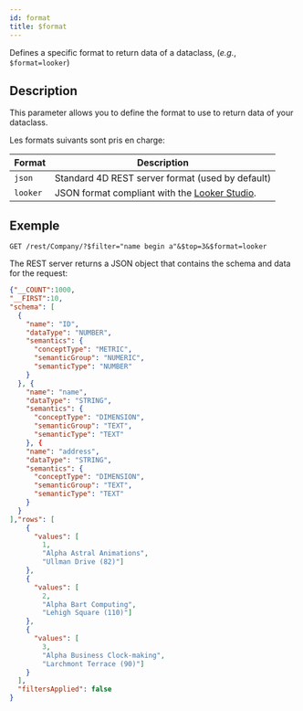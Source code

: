 ```yaml
---
id: format
title: $format
---
```


Defines a specific format to return data of a dataclass, (_e.g._, `$format=looker`)

## Description

This parameter allows you to define the format to use to return data of your dataclass.

Les formats suivants sont pris en charge:

| Format   | Description                                                                       |
| -------- | --------------------------------------------------------------------------------- |
| `json`   | Standard 4D REST server format (used by default)               |
| `looker` | JSON format compliant with the [Looker Studio](https://lookerstudio.google.com/). |

## Exemple

`GET /rest/Company/?$filter="name begin a"&$top=3&$format=looker`

The REST server returns a JSON object that contains the schema and data for the request:

```json
{"__COUNT":1000,
"__FIRST":10,
"schema": [
  {
    "name": "ID",
    "dataType": "NUMBER",
    "semantics": {
      "conceptType": "METRIC",
      "semanticGroup": "NUMERIC",
      "semanticType": "NUMBER"
    }
  }, {
    "name": "name",
    "dataType": "STRING",
    "semantics": {
      "conceptType": "DIMENSION",
      "semanticGroup": "TEXT",
      "semanticType": "TEXT"
    }, {
    "name": "address",
    "dataType": "STRING",
    "semantics": {
      "conceptType": "DIMENSION",
      "semanticGroup": "TEXT",
      "semanticType": "TEXT"
    }
  }
],"rows": [
    {
      "values": [ 
      	1,
      	"Alpha Astral Animations",
        "Ullman Drive (82)"]
    },
    {
      "values": [ 
      	2,
      	"Alpha Bart Computing",
        "Lehigh Square (110)"]
    },
    {
      "values": [ 
      	3,
      	"Alpha Business Clock-making",
        "Larchmont Terrace (90)"]
    }
  ],
  "filtersApplied": false
}
```
